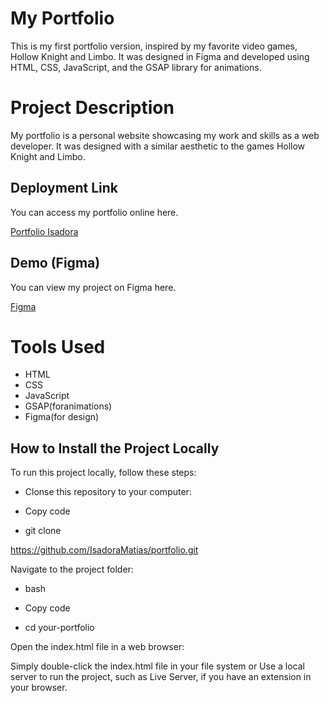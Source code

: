 # My Portfolio

This is my first portfolio version, inspired by my favorite video games, Hollow Knight and Limbo. It was designed in Figma and developed using HTML, CSS, JavaScript, and the GSAP library for animations.

# Project Description

My portfolio is a personal website showcasing my work and skills as a web developer. It was designed with a similar aesthetic to the games Hollow Knight and Limbo.

## Deployment Link
You can access my portfolio online here.

[Portfolio Isadora](https://master--portafolioisa1.netlify.app/)

## Demo (Figma)
You can view my project on Figma here.

[Figma](https://www.figma.com/file/s1O5hgdZgF2rro9sCuOfaL/Portfolio-isa?type=design&node-id=11%3A14&mode=design&t=2CoW6ZfLS2LEfzmf-1)

# Tools Used

* HTML
* CSS
* JavaScript
* GSAP(foranimations)
* Figma(for design)

## How to Install the Project Locally

To run this project locally, follow these steps:

* Clonse this repository to your computer:

* Copy code

* git clone 

https://github.com/IsadoraMatias/portfolio.git

 Navigate to the project folder:

* bash

* Copy code

* cd your-portfolio

Open the index.html file in a web browser:

Simply double-click the index.html file in your file system or
Use a local server to run the project, such as Live Server, if you have an extension in your browser.


